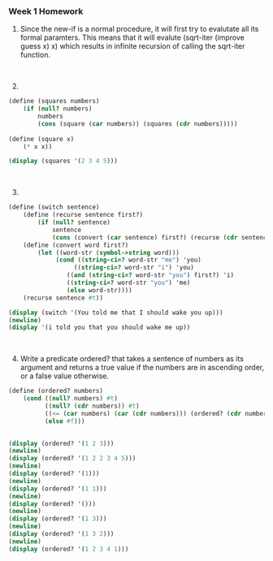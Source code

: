 ### Week 1 Homework

1. Since the new-if is a normal procedure, it will first try to evalutate all its formal paramters. This means that it will evalute (sqrt-iter (improve guess x) x) which results in infinite recursion of calling the sqrt-iter function. 

<br>

2.
```scheme
(define (squares numbers)
    (if (null? numbers) 
        numbers
        (cons (square (car numbers)) (squares (cdr numbers)))))
    
(define (square x)
    (* x x))

(display (squares '(2 3 4 5))) 
```

<br>

3.
```scheme
(define (switch sentence)
    (define (recurse sentence first?)
        (if (null? sentence) 
            sentence
            (cons (convert (car sentence) first?) (recurse (cdr sentence) #f))))
    (define (convert word first?)
        (let ((word-str (symbol->string word)))
             (cond ((string-ci=? word-str "me") 'you)
                  ((string-ci=? word-str "i") 'you)
                ((and (string-ci=? word-str "you") first?) 'i)
                ((string-ci=? word-str "you") 'me)
                (else word-str))))
    (recurse sentence #t))

(display (switch '(You told me that I should wake you up))) 
(newline)
(display '(i told you that you should wake me up))
```

<br>

4. Write a predicate ordered? that takes a sentence of numbers as its argument and 
   returns a true value if the numbers are in ascending order, or a false value otherwise.
```scheme
(define (ordered? numbers)
    (cond ((null? numbers) #t)
          ((null? (cdr numbers)) #t)
          ((<= (car numbers) (car (cdr numbers))) (ordered? (cdr numbers)))
          (else #f)))
      

(display (ordered? '(1 2 3)))
(newline)
(display (ordered? '(1 2 2 3 4 5)))
(newline)
(display (ordered? '(1)))
(newline)
(display (ordered? '(1 1)))
(newline)
(display (ordered? '()))
(newline)
(display (ordered? '(1 3)))
(newline)
(display (ordered? '(1 3 2)))
(newline)
(display (ordered? '(1 2 3 4 1)))
```